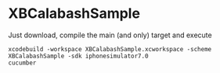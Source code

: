 XBCalabashSample
================

Just download, compile the main (and only) target and execute

    xcodebuild -workspace XBCalabashSample.xcworkspace -scheme XBCalabashSample -sdk iphonesimulator7.0
    cucumber

